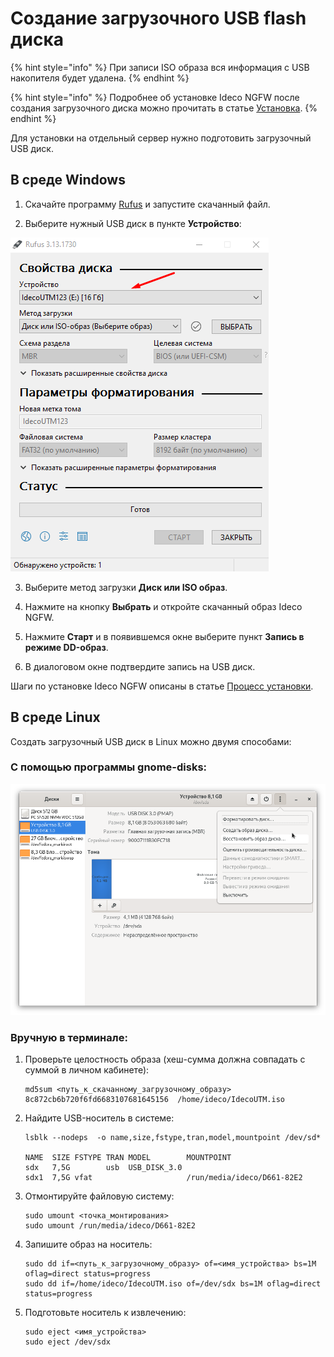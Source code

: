# Создание загрузочного USB flash диска

{% hint style="info" %}
При записи ISO образа вся информация с USB накопителя будет удалена.
{% endhint %}

{% hint style="info" %}
Подробнее об установке Ideco NGFW после создания загрузочного диска можно прочитать в статье [Установка](./installation-process.md).
{% endhint %}

Для установки на отдельный сервер нужно подготовить загрузочный USB диск.

## В среде Windows

1. Скачайте программу [Rufus](https://rufus.ie/ru/) и запустите скачанный файл.

2. Выберите нужный USB диск в пункте **Устройство**:

![](../.gitbook/assets/preparation-boot-disk1.png)

3. Выберите метод загрузки **Диск или ISO образ**.

4. Нажмите на кнопку **Выбрать** и откройте скачанный образ Ideco NGFW.

5. Нажмите **Старт** и в появившемся окне выберите пункт **Запись в режиме DD-образ**.

6. В диалоговом окне подтвердите запись на USB диск.

Шаги по установке Ideco NGFW описаны в статье [Процесс установки](installation-process.md).

## В среде Linux

Создать загрузочный USB диск в Linux можно двумя способами:

### С помощью программы gnome-disks:

![](../.gitbook/assets/gnome-disks3.png)

### Вручную в терминале:

1.  Проверьте целостность образа (хеш-сумма должна совпадать с суммой в личном кабинете):
    ```
    md5sum <путь_к_скачанному_загрузочному_образу>
    8c872cb6b720f6fd6683107681645156  /home/ideco/IdecoUTM.iso
    ```
2.  Найдите USB-носитель в системе:
    ```
    lsblk --nodeps  -o name,size,fstype,tran,model,mountpoint /dev/sd*

    NAME  SIZE FSTYPE TRAN MODEL        MOUNTPOINT
    sdx   7,5G        usb  USB_DISK_3.0 
    sdx1  7,5G vfat                     /run/media/ideco/D661-82E2
    ```
3.  Отмонтируйте файловую систему:
    ```
    sudo umount <точка_монтирования>
    sudo umount /run/media/ideco/D661-82E2
    ```
4.  Запишите образ на носитель:
    ```
    sudo dd if=<путь_к_загрузочному_образу> of=<имя_устройства> bs=1M oflag=direct status=progress
    sudo dd if=/home/ideco/IdecoUTM.iso of=/dev/sdx bs=1M oflag=direct status=progress
    ```
5.  Подготовьте носитель к извлечению:
    ```
    sudo eject <имя_устройства>
    sudo eject /dev/sdx
    ```
